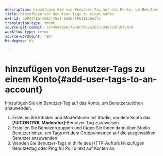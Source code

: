 ```yaml
---
description: hinzufügen Sie ein Benutzer-Tag auf das Konto, um Benutzerzeichen anzuwenden.
title: hinzufügen von Benutzer-Tags zu einem Konto
exl-id: a9944f1b-c882-456f-be26-f064213e63fd
translation-type: tm+mt
source-git-commit: a2449482e617939cfda7e367da34875bf187c4c9
workflow-type: tm+mt
source-wordcount: '86'
ht-degree: 0%

---
```


# hinzufügen von Benutzer-Tags zu einem Konto{#add-user-tags-to-an-account}

hinzufügen Sie ein Benutzer-Tag auf das Konto, um Benutzerzeichen anzuwenden.

1. Erstellen Sie Inhaber und Moderatoren mit Studio, um dem Konto das **[!UICONTROL Moderator]**-Benutzer-Tag zuzuweisen.
1. Erstellen Sie Benutzergruppen und fügen Sie ihnen dann über Studio Benutzer hinzu, um Tags mit dem Gruppennamen auf die ausgewählten Benutzer anzuwenden.
1. Wenden Sie Benutzer-Tags mithilfe des HTTP-Aufrufs Hinzufügen Benutzertag oder Ping für Pull direkt auf Konten an.
